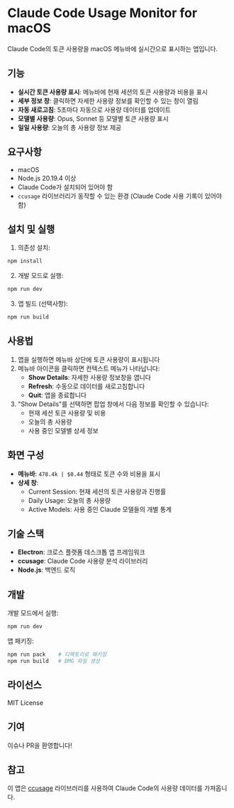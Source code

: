 # Claude Code Usage Monitor for macOS

Claude Code의 토큰 사용량을 macOS 메뉴바에 실시간으로 표시하는 앱입니다.

## 기능

- **실시간 토큰 사용량 표시**: 메뉴바에 현재 세션의 토큰 사용량과 비용을 표시
- **세부 정보 창**: 클릭하면 자세한 사용량 정보를 확인할 수 있는 창이 열림
- **자동 새로고침**: 5초마다 자동으로 사용량 데이터를 업데이트
- **모델별 사용량**: Opus, Sonnet 등 모델별 토큰 사용량 표시
- **일일 사용량**: 오늘의 총 사용량 정보 제공

## 요구사항

- macOS
- Node.js 20.19.4 이상
- Claude Code가 설치되어 있어야 함
- `ccusage` 라이브러리가 동작할 수 있는 환경 (Claude Code 사용 기록이 있어야 함)

## 설치 및 실행


1. 의존성 설치:
```bash
npm install
```

2. 개발 모드로 실행:
```bash
npm run dev
```

3. 앱 빌드 (선택사항):
```bash
npm run build
```

## 사용법

1. 앱을 실행하면 메뉴바 상단에 토큰 사용량이 표시됩니다
2. 메뉴바 아이콘을 클릭하면 컨텍스트 메뉴가 나타납니다:
   - **Show Details**: 자세한 사용량 정보창을 엽니다
   - **Refresh**: 수동으로 데이터를 새로고침합니다
   - **Quit**: 앱을 종료합니다
3. "Show Details"를 선택하면 팝업 창에서 다음 정보를 확인할 수 있습니다:
   - 현재 세션 토큰 사용량 및 비용
   - 오늘의 총 사용량
   - 사용 중인 모델별 상세 정보

## 화면 구성

- **메뉴바**: `478.4k | $0.44` 형태로 토큰 수와 비용을 표시
- **상세 창**:
  - Current Session: 현재 세션의 토큰 사용량과 진행률
  - Daily Usage: 오늘의 총 사용량
  - Active Models: 사용 중인 Claude 모델들의 개별 통계

## 기술 스택

- **Electron**: 크로스 플랫폼 데스크톱 앱 프레임워크
- **ccusage**: Claude Code 사용량 분석 라이브러리
- **Node.js**: 백엔드 로직

## 개발

개발 모드에서 실행:
```bash
npm run dev
```

앱 패키징:
```bash
npm run pack    # 디렉토리로 패키징
npm run build   # DMG 파일 생성
```

## 라이선스

MIT License

## 기여

이슈나 PR을 환영합니다!

## 참고

이 앱은 [ccusage](https://github.com/ryoppippi/ccusage) 라이브러리를 사용하여 Claude Code의 사용량 데이터를 가져옵니다.